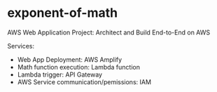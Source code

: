 # exponent-of-math

AWS Web Application Project: Architect and Build End-to-End on AWS

Services:

- Web App Deployment: AWS Amplify
- Math function execution: Lambda function
- Lambda trigger: API Gateway
- AWS Service communication/pemissions: IAM
